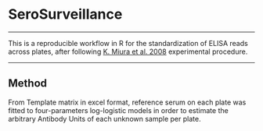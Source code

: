 # SeroSurveillance

----

This is a reproducible workflow in R for the standardization of ELISA reads across plates, after following [K. Miura et al. 2008](https://www.ncbi.nlm.nih.gov/pmc/articles/PMC2253722/) experimental procedure.

----

## Method

From Template matrix in excel format, reference serum on each plate was fitted to four-parameters log-logistic models in order to estimate the arbitrary Antibody Units of each unknown sample per plate.
